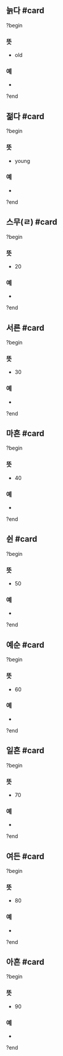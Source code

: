 ## 늙다 #card
?begin
### 뜻
- old
### 예
-
?end


## 젊다 #card
?begin
### 뜻
- young
### 예
-
?end


## 스무(ㄹ) #card
?begin
### 뜻
- 20
### 예
-
?end


## 서른 #card
?begin
### 뜻
- 30
### 예
-
?end


## 마흔 #card
?begin
### 뜻
- 40
### 예
-
?end


## 쉰 #card
?begin
### 뜻
- 50
### 예
-
?end


## 예순 #card
?begin
### 뜻
- 60
### 예
-
?end


## 일흔 #card
?begin
### 뜻
- 70
### 예
-
<!--SR:!2025-04-04,3,250-->
?end


## 여든 #card
?begin
### 뜻
- 80
### 예
-
?end


## 아흔 #card
?begin
### 뜻
- 90
### 예
-
?end

